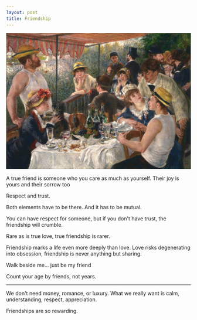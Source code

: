 ```yaml
---
layout: post
title: Friendship
---
```


<img src="/img/friends.jpg" >


A true friend is someone who you care as much as yourself. Their joy is yours and their sorrow too 
 
Respect and trust. 

Both elements have to be there. And it has to be mutual.


You can have respect for someone, but if you don't have trust, the friendship will crumble.

Rare as is true love, true friendship is rarer.

Friendship marks a life even more deeply than love. Love risks degenerating into obsession, friendship is never anything but sharing.

Walk beside me… just be my friend

Count your age by friends, not years. 

---

We don't need money, romance, or luxury.  What we really want is calm, understanding, respect, appreciation.  

Friendships are so rewarding. 